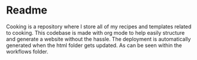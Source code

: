 # Readme

Cooking is a repository where I store all of my recipes and templates related to cooking.
This codebase is made with org mode to help easily structure and generate a website without the hassle.
The deployment is automatically generated when the html folder gets updated. As can be seen within the workflows folder.
